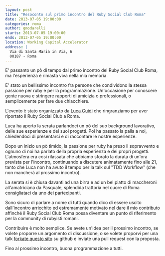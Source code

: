 ```yaml
---
layout: post
title: "Resoconto sul primo incontro del Ruby Social Club Roma"
date: 2013-07-05 19:00:00
categories: roma
author: gmodarelli
starts: 2013-07-05 19:00:00
ends: 2013-07-05 19:00:00
location: Working Capital Accelerator
address: |
  Via di Santa Maria in Via, 6
  00187 - Roma
---
```



E' passanto un pò di tempo dal primo incontro del Ruby Social Club Roma, ma l'esperienza &egrave; rimasta viva nella mia memoria.

E' stato un bellissimo incontro fra persone che condividono la stessa passione per ruby e per la programmazione. Un'occasione per
conoscere gente nuova e stringere rapporti di amicizia o professionali, o semplicemente per fare due chiacchiere.

L'evento &egrave; stato organizzato da [Luca Guidi](http://lucaguidi.com/about.html) che ringranziamo per aver riportato il Ruby Social Club a Roma.

Luca ha aperto la serata parlandoci un p&ograve; del suo background lavorativo, delle sue esperienze e dei suoi progetti. Poi ha passato la palla a noi, chiedendoci di presentarci e
di raccontare le nostre esperienze.

Dopo un inizio un p&ograve; timido, la passione per ruby ha preso il sopravvento e ognuno di noi ha parlato della propria esperienza e dei propri progetti. L'atmosfera era così 
rilassata che abbiamo sforato la durata di un'ora prevista per l'incontro, continuando a discutere animatamente fino alle 21, tanto che Luca non ha avuto il tempo per la talk sul
"TDD Workflow" (che non mancher&agrave; al prossimo incontro).

La serata si &egrave; chiusa davanti ad una birra e ad un bel piatto di maccheroni all'amatriciana da Pasquale, splendida trattoria nel cuore di Roma consigliataci da uno dei partecipanti.

Sono sicuro di parlare a nome di tutti quando dico di essere uscito dall'incontro arricchito ed estremamente motivato nel dare il mio contributo affinch&eacute; il
Ruby Social Club Roma possa diventare un punto di riferimento per la community di rubyisti romani.

Contribuire &egrave; molto semplice. Se avete un'idea per il prossimo incontro, se volete proporre un argomento di discussione, o se volete proporvi per una talk
[forkate questo sito](https://github.com/jodosha/rubysocialclub) su github e inviate una pull request con la proposta.

Fino al prossimo incontro, buona programmazione a tutti.
